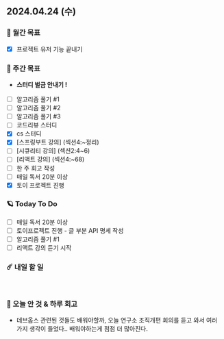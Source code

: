 ## 2024.04.24 (수)

### 🚀 월간 목표

- [x] 프로젝트 유저 기능 끝내기
  <br/>

### 💫 주간 목표

- **스터디 벌금 안내기 !**
- [ ] 알고리즘 풀기 #1
- [ ] 알고리즘 풀기 #2
- [ ] 알고리즘 풀기 #3
- [ ] 코드리뷰 스터디
- [x] cs 스터디
- [x] [스프링부트 강의] (섹션4:~정리)
- [ ] [시큐리티 강의] (섹션2:4~6)
- [ ] [리액트 강의] (섹션4:~68)
- [ ] 한 주 회고 작성
- [ ] 매일 독서 20분 이상
- [x] 토이 프로젝트 진행
  <br/>

### 🪐 Today To Do

- [ ] 매일 독서 20분 이상
- [ ] 토이프로젝트 진행 - 글 부분 API 명세 작성
- [ ] 알고리즘 풀기 #1
- [ ] 리액트 강의 듣기 시작
  <br/>

### ☄️ 내일 할 일

<br/>

### 👾 오늘 안 것 & 하루 회고

- 데브옵스 관련된 것들도 배워야할까, 오늘 연구소 조직개편 회의를 듣고 와서 여러가지 생각이 들었다..
  배워야하는게 점점 더 많아진다.